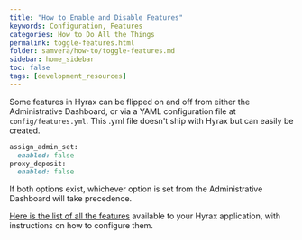 ```yaml
---
title: "How to Enable and Disable Features"
keywords: Configuration, Features
categories: How to Do All the Things
permalink: toggle-features.html
folder: samvera/how-to/toggle-features.md
sidebar: home_sidebar
toc: false
tags: [development_resources]
---
```



Some features in Hyrax can be flipped on and off from either the Administrative Dashboard, or via a YAML configuration file at `config/features.yml`. This .yml file doesn't ship with Hyrax but can easily be created.

``` ruby
assign_admin_set:
  enabled: false
proxy_deposit:
  enabled: false
```

If both options exist, whichever option is set from the Administrative Dashboard will take precedence.

[Here is the list of all the features](https://github.com/samvera/hyrax/wiki/Feature-matrix) available to your Hyrax application, with instructions on how to configure them.
